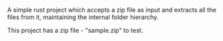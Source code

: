 A simple rust project which accepts a zip file as input and extracts all the files from it, maintaining the internal folder hierarchy.

This project has a zip file - "sample.zip" to test.

